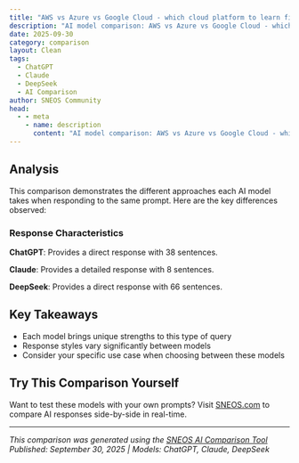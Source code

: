 ```yaml
---
title: "AWS vs Azure vs Google Cloud - which cloud platform to learn first"
description: "AI model comparison: AWS vs Azure vs Google Cloud - which cloud platform to learn first..."
date: 2025-09-30
category: comparison
layout: Clean
tags:
  - ChatGPT
  - Claude
  - DeepSeek
  - AI Comparison
author: SNEOS Community
head:
  - - meta
    - name: description
      content: "AI model comparison: AWS vs Azure vs Google Cloud - which cloud platform to learn first..."
---
```


<ChatComparison
  title="AWS vs Azure vs Google Cloud - which cloud platform to learn first"
  prompt="AWS vs Azure vs Google Cloud - which cloud platform to learn first"
  :responses='{"ChatGPT": "Choosing which cloud platform to learn first\u2014AWS, Azure, or Google Cloud\u2014depends on several factors including your career goals, the job market in your area, your existing skills, and the types of projects or industries you\u2019re interested in. Here\u2019s a breakdown to help you decide:\n\n### 1. **Amazon Web Services (AWS)**\n- **Market Leader:** AWS is the most widely adopted cloud platform globally and has the largest market share.\n- **Job Opportunities:** There tends to be a higher number of job openings requiring AWS skills.\n- **Ecosystem:** Very mature with a vast range of services and strong community support.\n- **Use Cases:** Popular across startups, enterprises, and government organizations.\n- **Certifications:** AWS Certified Solutions Architect (Associate) is highly recognized.\n\n**Consider AWS if:**\n- You want the broadest job market.\n- You are new to cloud and want a widely accepted platform.\n- You prefer a rich ecosystem with abundant learning resources.\n\n### 2. **Microsoft Azure**\n- **Strong Enterprise Adoption:** Especially popular among enterprises already using Microsoft products (Windows Server, SQL Server, Office 365, Dynamics).\n- **Hybrid Cloud:** Strong hybrid cloud capabilities integrating on-premises data centers.\n- **Job Market:** Growing rapidly, especially in enterprises and industries tied to Microsoft.\n- **Integration:** Great for organizations using Microsoft stack.\n- **Certifications:** Microsoft Certified: Azure Fundamentals, Azure Administrator, and Azure Solutions Architect are popular.\n\n**Consider Azure if:**\n- You work or plan to work in enterprises heavily invested in Microsoft technologies.\n- You want strong hybrid cloud skills.\n- You want to leverage existing Microsoft knowledge.\n\n### 3. **Google Cloud Platform (GCP)**\n- **Strength in Data and AI:** Very strong in data analytics, Big Data, machine learning, and AI services.\n- **Growing Popularity:** Increasing adoption in startups and data-driven companies.\n- **Open Source Friendly:** Strong support for Kubernetes and open-source technologies.\n- **Job Market:** Smaller but growing compared to AWS and Azure.\n- **Certifications:** Google Associate Cloud Engineer, Professional Data Engineer.\n\n**Consider GCP if:**\n- You are interested in data engineering, machine learning, or AI.\n- You want to work with Kubernetes and containers.\n- You like Google\u2019s ecosystem (e.g., BigQuery, TensorFlow).\n\n---\n\n### Other Considerations:\n- **Job Market in Your Region:** Check local job listings to see which cloud skills are in demand.\n- **Community and Learning Resources:** AWS and Azure have more extensive tutorials and community support.\n- **Cost and Free Tiers:** All platforms offer free tiers to practice; experiment with each to see which you prefer.\n- **Long-term Goals:** Consider certifications and career paths such as cloud architecture, devops, data engineering, etc.\n\n---\n\n### My Recommendation:\n- **If you are starting completely fresh:** Start with AWS due to its market dominance and wide range of services.\n- **If you have Microsoft background or want enterprise roles:** Start with Azure.\n- **If your focus is data science, machine learning, or container orchestration:** Consider GCP.\n\n---\n\nIf you want, I can also recommend learning paths or resources for a particular cloud platform.", "Claude": "Here\u0027s my recommendation for choosing your first cloud platform:\n\n## **Start with AWS** (for most people)\n\n### Why AWS First:\n- **Market dominance**: ~33% market share, most job opportunities\n- **Mature ecosystem**: Largest selection of services and tools\n- **Learning resources**: Extensive documentation, tutorials, and community support\n- **Career opportunities**: Highest demand for AWS skills in job market\n- **Free tier**: Generous 12-month free tier for hands-on learning\n\n## **Consider Azure if:**\n- You work in a Microsoft-heavy environment (.NET, Windows Server, Office 365)\n- Your organization already uses Microsoft products extensively\n- You\u0027re interested in hybrid cloud scenarios\n- You\u0027re focused on enterprise environments\n\n## **Consider Google Cloud if:**\n- You\u0027re interested in AI/ML and data analytics\n- You prefer Google\u0027s approach to containerization (Kubernetes)\n- You\u0027re working on modern, cloud-native applications\n- You value cutting-edge technology over market maturity\n\n## **Learning Path Recommendation:**\n\n1. **Start with one platform** - Don\u0027t try to learn all three simultaneously\n2. **Focus on core concepts first**: \n - Virtual machines, storage, networking\n - Identity and access management\n - Basic security principles\n3. **Get certified** in your chosen platform\n4. **Branch out later** - Once solid in one, the concepts transfer\n\n## **Bottom Line:**\n**AWS is typically the best first choice** due to market leadership and job opportunities, but choose based on your specific career goals and current work environment.\n\nWhat\u0027s your background and career focus? That might help narrow down the best choice for you.", "DeepSeek": "Of course. This is one of the most common and important questions for anyone starting their cloud journey. The short answer is:\n\n**Learn AWS first.**\n\nNow, let\u0027s break down the \u0022why\u0022 in detail, comparing the three giants across the factors that matter most for a learner.\n\n### The Quick Summary: AWS, Azure, and GCP at a Glance\n\n| Feature | AWS (Amazon Web Services) | Azure (Microsoft) | GCP (Google Cloud Platform) |\n| :--- | :--- | :--- | :--- |\n| **Market Share** | **Leader** (~33%) | Strong #2 (~22%) | Strong #3 (~11%) |\n| **Learning Curve** | Broad and deep, can be overwhelming | Easier for Windows/.NET/Enterprise shops | Technically elegant, strong in containers \u0026 data |\n| **Key Strength** | Breadth \u0026 depth of services, maturity, ecosystem | Enterprise integration, Hybrid Cloud, SaaS (Office 365) | Data Analytics, AI/ML, Kubernetes, Open Source |\n| **Best For** | **Job Market Dominance**, startups, large enterprises | Enterprises using Microsoft stack, hybrid scenarios | Data scientists, AI researchers, cloud-native apps |\n\n---\n\n### The Detailed Breakdown\n\n#### 1. AWS: The Market Leader \u0026 Safe Bet\n\n**Why learn AWS first?**\n\n* **Market Dominance \u0026 Job Opportunities:** This is the single most important reason. AWS has the largest market share and the vast majority of job postings for cloud roles require or prefer AWS skills. Learning AWS maximizes your employability.\n* **Maturity and Breadth of Services:** AWS was the first major cloud provider (launched 2006) and has the most extensive catalog of services. If you can imagine a cloud service, AWS probably has it. Learning AWS gives you a comprehensive understanding of cloud computing concepts.\n* **Extensive Learning Resources:** Because of its popularity, you will find an immense amount of free and paid training material, tutorials, documentation, and community forums. This makes the learning journey much smoother.\n* **The \u0022Gold Standard\u0022:** Many services and concepts pioneered by AWS have become industry standards. Understanding AWS makes it easier to learn Azure or GCP later.\n\n**Consider if:** Your primary goal is to get a job in cloud computing, you want the most established platform, or you\u0027re working with a wide variety of technologies.\n\n---\n\n#### 2. Azure: The Enterprise Contender\n\n**Why you might consider Azure first:**\n\n* **You\u0027re in a Microsoft Shop:** If your current or target company heavily uses Windows Server, Active Directory, .NET, SQL Server, and Office 365, Azure integrates seamlessly. The hybrid cloud story (connecting on-premise data centers to the cloud) is a key strength.\n* **Enterprise Focus:** Azure is incredibly popular with large, established enterprises that have long-standing relationships with Microsoft.\n* **Growing Rapidly:** Azure is growing at a fast clip and is a very strong #2. Its integration with the Microsoft developer stack (Visual Studio, GitHub) is excellent.\n\n**Consider if:** You are already deeply invested in the Microsoft ecosystem, you aim to work for large traditional enterprises, or your specific career path is in a company that has standardized on Azure.\n\n---\n\n#### 3. Google Cloud (GCP): The Tech Innovator\n\n**Why you might consider GCP first:**\n\n* **Cutting-Edge Tech in Data \u0026 AI:** Google is a world leader in big data (BigQuery), machine learning (TensorFlow, Vertex AI), and Kubernetes (which they created). If your passion lies in data science or advanced AI, GCP is technically superb.\n* **Clean and Modern Design:** GCP\u0027s services often feel more consistent and are considered by many to be more technically elegant. Their network is renowned for its performance and security.\n* **Open Source and Kubernetes Native:** GCP has a strong affinity for open-source technologies and is the native home for Kubernetes (GKE is often considered the gold standard).\n\n**Consider if:** Your primary interest is in data engineering, data science, or AI/ML, or you are building green-field, containerized, cloud-native applications.\n\n---\n\n### The Verdict: Which One Should YOU Learn First?\n\n| Your Profile | Recommended First Platform | Reason |\n| :--- | :--- | :--- |\n| **A complete beginner** aiming for the highest number of job opportunities. | **AWS** | Largest market, most jobs, foundational knowledge. |\n| **A student** building a general cloud skillset. | **AWS** | The de facto standard. Skills are highly transferable. |\n| **A professional** in a company that uses **Windows, .NET, and Office 365**. | **Azure** | Direct relevance and seamless integration with your daily tools. |\n| **A Data Scientist** or **AI/ML Engineer**. | **GCP** (or AWS) | GCP\u0027s AI/ML and data analytics suite is top-tier. (AWS is also very strong here). |\n| **A DevOps Engineer** focused on **Kubernetes and containers**. | **GCP** (or AWS) | GKE is fantastic, but AWS EKS is also widely used. |\n\n### Your Learning Strategy: The \u0022Learn One, Understand All\u0022 Approach\n\nThe most effective strategy is not to choose one forever, but to choose one to **start with**.\n\n1. **Go Deep on One:** Pick one platform (recommended: **AWS**) and get a solid foundation. Aim for an entry-level certification like:\n * **AWS Certified Cloud Practitioner**\n * **Microsoft Azure Fundamentals (AZ-900)**\n * **Google Cloud Digital Leader**\n\n2. **Get Hands-On:** All three offer generous free tiers. Create accounts and build something simple, like a static website on a storage service (S3, Blob Storage, Cloud Storage) or a virtual server (EC2, VM Instance, Compute Engine).\n\n3. **Learn the Concepts, Not Just the Buttons:** Focus on understanding the *why* behind services. What problem does a load balancer solve? Why use a serverless function? These concepts are universal. Once you understand them in one cloud, you can easily map them to another.\n\n4. **Branch Out Later:** Once you are proficient in your first cloud, learning a second one becomes significantly easier. You\u0027ll just be learning a new console and slightly different service names for the same core concepts.\n\n### Conclusion\n\n**Start with AWS.** It provides the broadest foundational knowledge and the best return on investment for your time in terms of career opportunities. Its concepts are transferable, making it the ideal springboard into the wider world of cloud computing.\n\nOnce you\u0027re comfortable with AWS, you can then strategically learn Azure (for enterprise roles) or GCP (for data-intensive roles) to become a more versatile and valuable cloud professional."}' 
  published-date="22:46"
/>

## Analysis

This comparison demonstrates the different approaches each AI model takes when responding to the same prompt. Here are the key differences observed:

### Response Characteristics

**ChatGPT**: Provides a direct response with 38 sentences. 

**Claude**: Provides a detailed response with 8 sentences. 

**DeepSeek**: Provides a direct response with 66 sentences. 

## Key Takeaways

- Each model brings unique strengths to this type of query
- Response styles vary significantly between models
- Consider your specific use case when choosing between these models

## Try This Comparison Yourself

Want to test these models with your own prompts? Visit [SNEOS.com](https://sneos.com) to compare AI responses side-by-side in real-time.

---

*This comparison was generated using the [SNEOS AI Comparison Tool](https://sneos.com)*
*Published: September 30, 2025 | Models: ChatGPT, Claude, DeepSeek*
